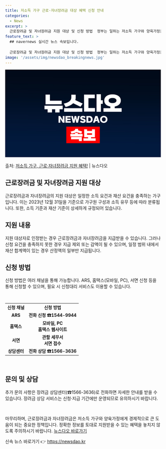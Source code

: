 ```yaml
---
title: 저소득 가구 근로·자녀장려금 대상 혜택 신청 안내
categories:
  - News
excerpt: >
  근로장려금 및 자녀장려금 지원 대상 및 신청 방법  정부는 일하는 저소득 가구와 양육가정을 위해 근로장려금과…
feature_text: >
  ## navernews 실시간 뉴스 속보입니다.

  근로장려금 및 자녀장려금 지원 대상 및 신청 방법  정부는 일하는 저소득 가구와 양육가정을 위해 근로장려금과…
image: '/assets/img/newsdao_breakingnews.jpg'
---
```


![뉴스다오 속보](/assets/img/newsdao_breakingnews.jpg)

<p>출처: <a href="https://newsdao.kr/4439" rel="dofollow">저소득 가구, 근로·자녀장려금 지원 혜택!</a> | 뉴스다오</p>

<h2 data-ke-size="size26">근로장려금 및 자녀장려금 지원 대상</h2>
근로장려금과 자녀장려금의 지원 대상은 일정한 소득 요건과 재산 요건을 충족하는 가구입니다. 이는 2023년 12월 31일을 기준으로 가구원 구성과 소득 유무 등에 따라 분류됩니다. 또한, 소득 기준과 재산 기준이 상세하게 규정되어 있습니다.

<h2 data-ke-size="size26">지원 내용</h2>
지원 대상자로 인정받는 경우 근로장려금과 자녀장려금을 지급받을 수 있습니다. 그러나 신청 요건을 충족하지 못한 경우 지급 제외 또는 감액이 될 수 있으며, 일정 범위 내에서 재산 합계액이 있는 경우 산정액의 일부만 지급됩니다.

<h2 data-ke-size="size26">신청 방법</h2>
신청 방법은 여러 채널을 통해 가능합니다. ARS, 홈택스(모바일, PC), 서면 신청 등을 통해 신청할 수 있으며, 필요 시 신청대리 서비스도 이용할 수 있습니다.

<p data-ke-size="size16">&nbsp;</p>

<table>
	<tbody>
		<tr>
			<td style="text-align: center; height: 17px;"><b>신청 채널</b></td>
			<td style="text-align: center; height: 17px;"><b>신청 방법</b></td>
		</tr>
		<tr>
			<td style="text-align: center; height: 17px;"><b>ARS</b></td>
			<td style="text-align: center; height: 17px;"><b>전화 신청 ☎1544-9944</b></td>
		</tr>
		<tr>
			<td style="text-align: center; height: 17px;"><b>홈택스</b></td>
			<td style="text-align: center; height: 17px;"><b>모바일, PC<br>홈택스 웹사이트</b></td>
		</tr>
		<tr>
			<td style="text-align: center; height: 17px;"><b>서면</b></td>
			<td style="text-align: center; height: 17px;"><b>관할 세무서<br>서면 접수</b></td>
		</tr>
		<tr>
			<td style="text-align: center; height: 17px;"><b>상담센터</b></td>
			<td style="text-align: center; height: 17px;"><b>전화 상담 ☎1566-3636</b></td>
		</tr>
	</tbody>
</table>

<p data-ke-size="size16">&nbsp;</p>

<h2 data-ke-size="size26">문의 및 상담</h2>
추가 문의 사항은 장려금 상담센터(☎1566-3636)로 전화하면 자세한 안내를 받을 수 있습니다. 장려금 상담 서비스는 신청·지급 기간에만 운영되므로 유의하시기 바랍니다.

<p data-ke-size="size16">&nbsp;</p>

마무리하며, 근로장려금과 자녀장려금은 저소득 가구와 양육가정에게 경제적으로 큰 도움이 되는 중요한 정책입니다. 정확한 정보를 토대로 지원받을 수 있는 혜택을 놓치지 않도록 주의하시기 바랍니다. [뉴스다오 바로가기](https://newsdao.kr/4439) 

신속 뉴스 바로가기 👉 <a href="https://newsdao.kr" rel="dofollow">https://newsdao.kr</a>


